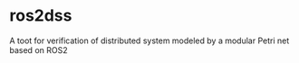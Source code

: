 # ros2dss
A toot for verification of distributed system modeled by a modular Petri net based on ROS2
